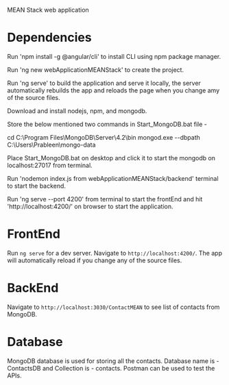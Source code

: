 MEAN Stack web application

# Dependencies

Run 'npm install -g @angular/cli' to install CLI using npm package manager.

Run 'ng new webApplicationMEANStack' to create the project.

Run 'ng serve' to build the application and serve it locally, the server automatically rebuilds the app and reloads the page when you change amy of the source files.

Download and install nodejs, npm, and mongodb.

Store the below mentioned two commands in Start_MongoDB.bat file -

cd C:\Program Files\MongoDB\Server\4.2\bin
mongod.exe --dbpath C:\Users\Prableen\mongo-data


Place Start_MongoDB.bat on desktop and click it to start the mongodb on localhost:27017 from terminal.

Run 'nodemon index.js from webApplicationMEANStack/backend' terminal to start the backend.

Run 'ng serve --port 4200' from terminal to start the frontEnd and hit 'http://localhost:4200/' on browser to start the application.


# FrontEnd

Run `ng serve` for a dev server. Navigate to `http://localhost:4200/`. The app will automatically reload if you change any of the source files.

# BackEnd

Navigate to `http://localhost:3030/ContactMEAN` to see list of contacts from MongoDB.

# Database

MongoDB database is used for storing all the contacts. Database name is - ContactsDB and Collection is - contacts. Postman can be used to test the APIs.